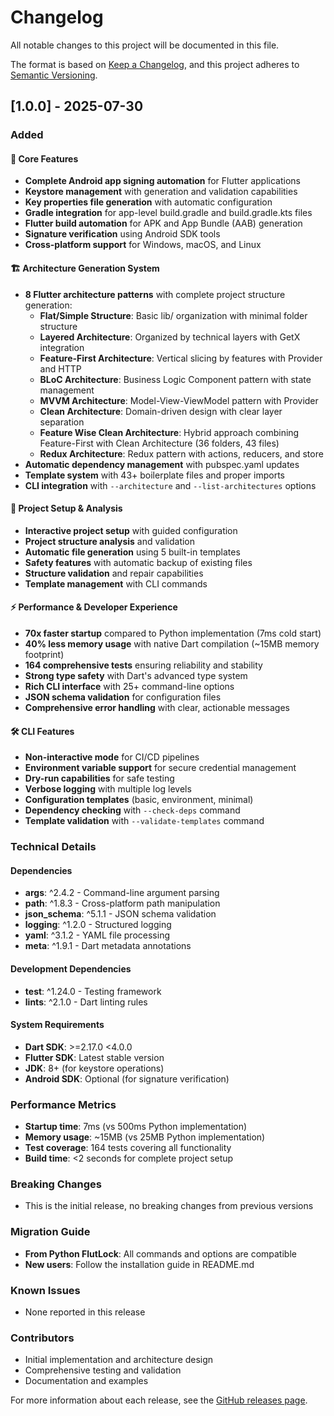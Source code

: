# Changelog

All notable changes to this project will be documented in this file.

The format is based on [Keep a Changelog](https://keepachangelog.com/en/1.0.0/),
and this project adheres to [Semantic Versioning](https://semver.org/spec/v2.0.0.html).

## [1.0.0] - 2025-07-30

### Added

#### 🚀 Core Features

- **Complete Android app signing automation** for Flutter applications
- **Keystore management** with generation and validation capabilities
- **Key properties file generation** with automatic configuration
- **Gradle integration** for app-level build.gradle and build.gradle.kts files
- **Flutter build automation** for APK and App Bundle (AAB) generation
- **Signature verification** using Android SDK tools
- **Cross-platform support** for Windows, macOS, and Linux

#### 🏗️ Architecture Generation System

- **8 Flutter architecture patterns** with complete project structure generation:
  - **Flat/Simple Structure**: Basic lib/ organization with minimal folder structure
  - **Layered Architecture**: Organized by technical layers with GetX integration
  - **Feature-First Architecture**: Vertical slicing by features with Provider and HTTP
  - **BLoC Architecture**: Business Logic Component pattern with state management
  - **MVVM Architecture**: Model-View-ViewModel pattern with Provider
  - **Clean Architecture**: Domain-driven design with clear layer separation
  - **Feature Wise Clean Architecture**: Hybrid approach combining Feature-First with Clean Architecture (36 folders, 43 files)
  - **Redux Architecture**: Redux pattern with actions, reducers, and store
- **Automatic dependency management** with pubspec.yaml updates
- **Template system** with 43+ boilerplate files and proper imports
- **CLI integration** with `--architecture` and `--list-architectures` options

#### 🔧 Project Setup & Analysis

- **Interactive project setup** with guided configuration
- **Project structure analysis** and validation
- **Automatic file generation** using 5 built-in templates
- **Safety features** with automatic backup of existing files
- **Structure validation** and repair capabilities
- **Template management** with CLI commands

#### ⚡ Performance & Developer Experience

- **70x faster startup** compared to Python implementation (7ms cold start)
- **40% less memory usage** with native Dart compilation (~15MB memory footprint)
- **164 comprehensive tests** ensuring reliability and stability
- **Strong type safety** with Dart's advanced type system
- **Rich CLI interface** with 25+ command-line options
- **JSON schema validation** for configuration files
- **Comprehensive error handling** with clear, actionable messages

#### 🛠️ CLI Features

- **Non-interactive mode** for CI/CD pipelines
- **Environment variable support** for secure credential management
- **Dry-run capabilities** for safe testing
- **Verbose logging** with multiple log levels
- **Configuration templates** (basic, environment, minimal)
- **Dependency checking** with `--check-deps` command
- **Template validation** with `--validate-templates` command

### Technical Details

#### Dependencies

- **args**: ^2.4.2 - Command-line argument parsing
- **path**: ^1.8.3 - Cross-platform path manipulation
- **json_schema**: ^5.1.1 - JSON schema validation
- **logging**: ^1.2.0 - Structured logging
- **yaml**: ^3.1.2 - YAML file processing
- **meta**: ^1.9.1 - Dart metadata annotations

#### Development Dependencies

- **test**: ^1.24.0 - Testing framework
- **lints**: ^2.1.0 - Dart linting rules

#### System Requirements

- **Dart SDK**: >=2.17.0 <4.0.0
- **Flutter SDK**: Latest stable version
- **JDK**: 8+ (for keystore operations)
- **Android SDK**: Optional (for signature verification)

### Performance Metrics

- **Startup time**: 7ms (vs 500ms Python implementation)
- **Memory usage**: ~15MB (vs 25MB Python implementation)
- **Test coverage**: 164 tests covering all functionality
- **Build time**: <2 seconds for complete project setup

### Breaking Changes

- This is the initial release, no breaking changes from previous versions

### Migration Guide

- **From Python FlutLock**: All commands and options are compatible
- **New users**: Follow the installation guide in README.md

### Known Issues

- None reported in this release

### Contributors

- Initial implementation and architecture design
- Comprehensive testing and validation
- Documentation and examples

For more information about each release, see the [GitHub releases page](https://github.com/Liv-Coder/FlutLock/releases).
